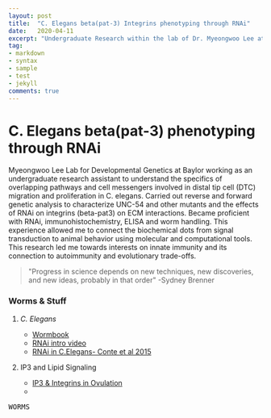 ```yaml
---
layout: post
title:  "C. Elegans beta(pat-3) Integrins phenotyping through RNAi"
date:   2020-04-11
excerpt: "Undergraduate Research within the lab of Dr. Myeongwoo Lee at Baylor University."
tag:
- markdown 
- syntax
- sample
- test
- jekyll
comments: true
---
```


# C. Elegans beta(pat-3) phenotyping through RNAi

Myeongwoo Lee Lab for Developmental Genetics at Baylor working as an undergraduate research assistant to understand the specifics of overlapping pathways and cell messengers involved in distal tip cell (DTC) migration and proliferation in C. elegans. Carried out reverse and forward genetic analysis to characterize UNC-54 and other mutants and the effects of RNAi on integrins (beta-pat3) on ECM interactions. Became proficient with RNAi, immunohistochemistry, ELISA and worm handling.  This experience allowed me to connect the biochemical dots from signal transduction to animal behavior using molecular and computational tools. This research led me towards interests on innate immunity and its connection to autoimmunity and evolutionary trade-offs.


> "Progress in science depends on new techniques, new discoveries, and new ideas, probably in that order" -Sydney Brenner



### Worms & Stuff



1. *C. Elegans* 
   * [Wormbook](https://www.wormbook.com)
   * [RNAi intro video](https://www.youtube.com/watch?v=cK-OGB1_ELE)
   * [RNAi in C.Elegans- Conte et al 2015](https://www.ncbi.nlm.nih.gov/pmc/articles/PMC5396541/)

   
2. IP3 and Lipid Signaling
   * [IP3 & Integrins in Ovulation](https://www.ncbi.nlm.nih.gov/pubmed/15642374)
   * 

<!--
## Tables

| Header1 | Header2 | Header3 |
|:--------|:-------:|--------:|
| cell1   | cell2   | cell3   |
| cell4   | cell5   | cell6   |
|----
| cell1   | cell2   | cell3   |
| cell4   | cell5   | cell6   |
|=====
| Foot1   | Foot2   | Foot3
{: rules="groups"}

## Code Snippets

{% highlight css %}
#container {
  float: left;
  margin: 0 -240px 0 0;
  width: 100%;
}
{% endhighlight %}

## Buttons

Make any link standout more when applying the `.btn` class.

{% highlight html %}
<a href="#" class="btn btn-success">Success Button</a>
{% endhighlight %}

<div markdown="0"><a href="#" class="btn">Primary Button</a></div>
<div markdown="0"><a href="#" class="btn btn-success">Success Button</a></div>
<div markdown="0"><a href="#" class="btn btn-warning">Warning Button</a></div>
<div markdown="0"><a href="#" class="btn btn-danger">Danger Button</a></div>
<div markdown="0"><a href="#" class="btn btn-info">Info Button</a></div>


## Notices
**Watch out!** You can also add notices by appending `{: .notice}` to a paragraph.
{: .notice}


You can also use `<kbd>` tag for keyboard buttons.
-->


<kbd>W</kbd><kbd>O</kbd><kbd>R</kbd><kbd>M</kbd><kbd>S</kbd>



